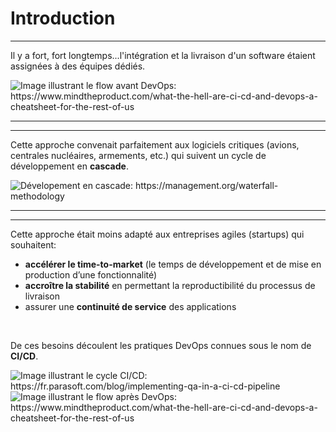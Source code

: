 # Introduction
<Hr />


Il y a fort, fort longtemps...l'intégration et la livraison d'un software étaient assignées à des équipes dédiés.

<div class="flex justify-center p-4 h-2/5">
  <img src="/images/old-flow.png" alt="Image illustrant le flow avant DevOps: https://www.mindtheproduct.com/what-the-hell-are-ci-cd-and-devops-a-cheatsheet-for-the-rest-of-us" class="b-none"/>
</div>

---

<Breadcrumbs />
<Hr />

Cette approche convenait parfaitement aux logiciels critiques (avions, centrales nucléaires, armements, etc.) qui suivent un cycle de développement en **cascade**.

<div class="flex justify-center p-4 h-3/5">
  <img src="/images/waterfall.png" alt="Dévelopement en cascade: https://management.org/waterfall-methodology" class="b-none"/>
</div>


---

<Breadcrumbs />
<Hr />

Cette approche était moins adapté aux entreprises agiles (startups) qui souhaitent:

<v-clicks>

* **accélérer le time-to-market** (le temps de développement et de mise en production d’une fonctionnalité)
* **accroître la stabilité** en permettant la reproductibilité du processus de livraison
* assurer une **continuité de service** des applications
</v-clicks>

<br/>

<v-click>

De ces besoins découlent les pratiques DevOps connues sous le nom de **CI/CD**.

<div class="flex justify-center p-4 h-2/5">
  <img src="/images/ci-cd.png" alt="Image illustrant le cycle CI/CD: https://fr.parasoft.com/blog/implementing-qa-in-a-ci-cd-pipeline" class="b-none"/>
  <img src="/images/new-flow.png" alt="Image illustrant le flow après DevOps: https://www.mindtheproduct.com/what-the-hell-are-ci-cd-and-devops-a-cheatsheet-for-the-rest-of-us" class="b-none"/>

</div>
</v-click>
